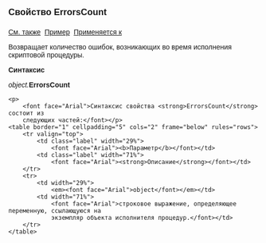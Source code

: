 ﻿<html>
<head>
<title>AsErrorsFreeExecutor\Properties</title>
</head>

<body>

<p><font face="Arial"><font size="4"><strong>Свойство ErrorsCount<br>
<br>
</strong></font><a href="../AsErrorsFreeExecutor.html">См. также</a>&nbsp; <u>Пример</u>&nbsp;
<a href="../AsErrorsFreeExecutor.html">Применяется к</a></font></p>

<p class="label"><font face="Arial">Возвращает количество ошибок, возникающих во 
    время исполнения скриптовой процедуры. </font></p>

<p class="label"><font face="Arial"><b>Синтаксис</b></font></p>

<p><font face="Arial"><em>object.</em><strong>ErrorsCount</strong></font></p>

    <p>
        <font face="Arial">Синтаксис свойства <strong>ErrorsCount</strong> состоит из 
        следующих частей:</font></p>
    <table border="1" cellpadding="5" cols="2" frame="below" rules="rows">
        <tr valign="top">
            <td class="label" width="29%">
                <font face="Arial"><b>Параметр</b></font></td>
            <td class="label" width="71%">
                <font face="Arial"><strong>Описание</strong></font></td>
        </tr>
        <tr>
            <td width="29%">
                <em><font face="Arial">object</font></em></td>
            <td width="71%">
                <font face="Arial">строковое выражение, определяющее переменную, ссылающуюся на 
                экземпляр объекта исполнителя процедур.</font></td>
        </tr>
    </table>

</body>
</html>
